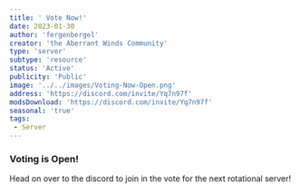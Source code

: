 ```yaml
---
title: ' Vote Now!'
date: 2023-01-30
author: 'fergenbergel'
creator: 'the Aberrant Winds Community'
type: 'server'
subtype: 'resource'
status: 'Active'
publicity: 'Public'
image: '../../images/Voting-Now-Open.png'
address: 'https://discord.com/invite/Yq7n97f'
modsDownload: 'https://discord.com/invite/Yq7n97f'
seasonal: 'true'
tags:
 - Server
---
```


### Voting is Open!

Head on over to the discord to join in the vote for the next rotational server!